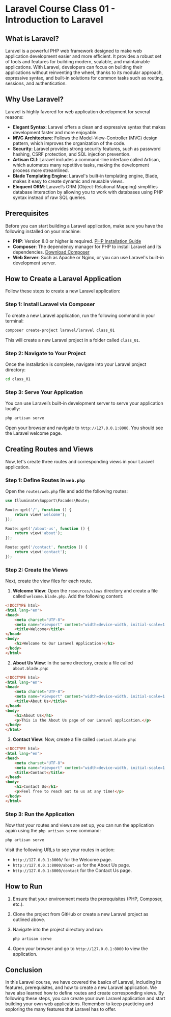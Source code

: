 
# Laravel Course Class 01 - Introduction to Laravel

## What is Laravel?

Laravel is a powerful PHP web framework designed to make web application development easier and more efficient. It provides a robust set of tools and features for building modern, scalable, and maintainable applications. With Laravel, developers can focus on building their applications without reinventing the wheel, thanks to its modular approach, expressive syntax, and built-in solutions for common tasks such as routing, sessions, and authentication.

## Why Use Laravel?

Laravel is highly favored for web application development for several reasons:
- **Elegant Syntax**: Laravel offers a clean and expressive syntax that makes development faster and more enjoyable.
- **MVC Architecture**: Follows the Model-View-Controller (MVC) design pattern, which improves the organization of the code.
- **Security**: Laravel provides strong security features, such as password hashing, CSRF protection, and SQL injection prevention.
- **Artisan CLI**: Laravel includes a command-line interface called Artisan, which automates many repetitive tasks, making the development process more streamlined.
- **Blade Templating Engine**: Laravel's built-in templating engine, Blade, makes it easy to create dynamic and reusable views.
- **Eloquent ORM**: Laravel’s ORM (Object-Relational Mapping) simplifies database interaction by allowing you to work with databases using PHP syntax instead of raw SQL queries.

## Prerequisites

Before you can start building a Laravel application, make sure you have the following installed on your machine:

- **PHP**: Version 8.0 or higher is required. [PHP Installation Guide](https://www.php.net/manual/en/install.php)
- **Composer**: The dependency manager for PHP to install Laravel and its dependencies. [Download Composer](https://getcomposer.org/download/)
- **Web Server**: Such as Apache or Nginx, or you can use Laravel's built-in development server.

## How to Create a Laravel Application

Follow these steps to create a new Laravel application:

### Step 1: Install Laravel via Composer

To create a new Laravel application, run the following command in your terminal:

```bash
composer create-project laravel/laravel class_01
```

This will create a new Laravel project in a folder called `class_01`.

### Step 2: Navigate to Your Project

Once the installation is complete, navigate into your Laravel project directory:

```bash
cd class_01
```

### Step 3: Serve Your Application

You can use Laravel’s built-in development server to serve your application locally:

```bash
php artisan serve
```

Open your browser and navigate to `http://127.0.0.1:8000`. You should see the Laravel welcome page.

## Creating Routes and Views

Now, let's create three routes and corresponding views in your Laravel application.

### Step 1: Define Routes in `web.php`

Open the `routes/web.php` file and add the following routes:

```php
use Illuminate\Support\Facades\Route;

Route::get('/', function () {
    return view('welcome');
});

Route::get('/about-us', function () {
    return view('about');
});

Route::get('/contact', function () {
    return view('contact');
});
```

### Step 2: Create the Views

Next, create the view files for each route.

1. **Welcome View**: Open the `resources/views` directory and create a file called `welcome.blade.php`. Add the following content:

```html
<!DOCTYPE html>
<html lang="en">
<head>
    <meta charset="UTF-8">
    <meta name="viewport" content="width=device-width, initial-scale=1.0">
    <title>Welcome</title>
</head>
<body>
    <h1>Welcome to Our Laravel Application!</h1>
</body>
</html>
```

2. **About Us View**: In the same directory, create a file called `about.blade.php`:

```html
<!DOCTYPE html>
<html lang="en">
<head>
    <meta charset="UTF-8">
    <meta name="viewport" content="width=device-width, initial-scale=1.0">
    <title>About Us</title>
</head>
<body>
    <h1>About Us</h1>
    <p>This is the About Us page of our Laravel application.</p>
</body>
</html>
```

3. **Contact View**: Now, create a file called `contact.blade.php`:

```html
<!DOCTYPE html>
<html lang="en">
<head>
    <meta charset="UTF-8">
    <meta name="viewport" content="width=device-width, initial-scale=1.0">
    <title>Contact</title>
</head>
<body>
    <h1>Contact Us</h1>
    <p>Feel free to reach out to us at any time!</p>
</body>
</html>
```

### Step 3: Run the Application

Now that your routes and views are set up, you can run the application again using the `php artisan serve` command:

```bash
php artisan serve
```

Visit the following URLs to see your routes in action:
- `http://127.0.0.1:8000/` for the Welcome page.
- `http://127.0.0.1:8000/about-us` for the About Us page.
- `http://127.0.0.1:8000/contact` for the Contact Us page.

## How to Run

1. Ensure that your environment meets the prerequisites (PHP, Composer, etc.).
2. Clone the project from GitHub or create a new Laravel project as outlined above.
3. Navigate into the project directory and run:

   ```bash
   php artisan serve
   ```

4. Open your browser and go to `http://127.0.0.1:8000` to view the application.

## Conclusion

In this Laravel course, we have covered the basics of Laravel, including its features, prerequisites, and how to create a new Laravel application. We have also learned how to define routes and create corresponding views. By following these steps, you can create your own Laravel application and start building your own web applications. Remember to keep practicing and exploring the many features that Laravel has to offer.